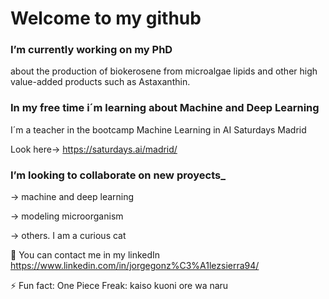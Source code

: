 # Welcome to my github
### I’m currently working on my PhD
about the production of biokerosene from microalgae lipids and other high value-added products such as Astaxanthin.

### In my free time i´m learning about Machine and Deep Learning
I´m a teacher in the bootcamp Machine Learning in AI Saturdays Madrid

Look here-> https://saturdays.ai/madrid/ 

### I’m looking to collaborate on new proyects_
-> machine and deep learning

-> modeling microorganism

-> others. I am a curious cat

💬 You can contact me in my linkedIn https://www.linkedin.com/in/jorgegonz%C3%A1lezsierra94/

⚡ Fun fact: One Piece Freak: kaiso kuoni ore wa naru

